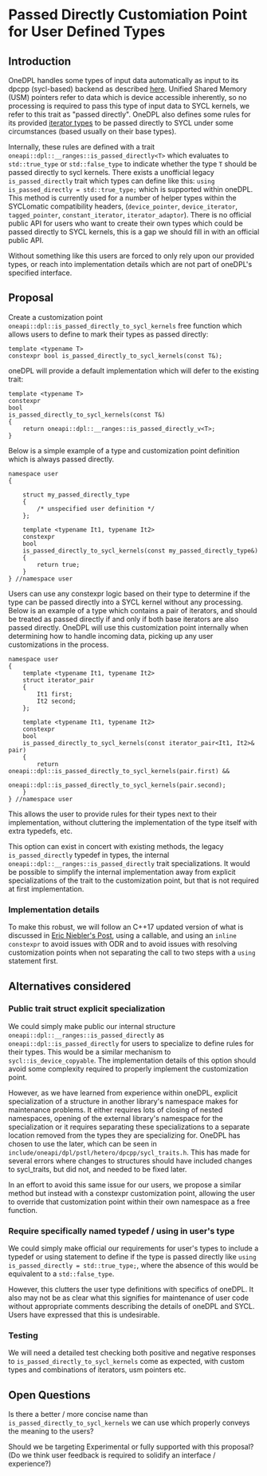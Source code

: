# Passed Directly Customiation Point for User Defined Types

## Introduction

OneDPL handles some types of input data automatically as input to its dpcpp (sycl-based) backend as described
[here](https://uxlfoundation.github.io/oneDPL/parallel_api/pass_data_algorithms.html). Unified Shared Memory (USM)
pointers refer to data which is device accessible inherently, so no processing is required to pass this type of input
data to SYCL kernels, we refer to this trait as "passed directly". OneDPL also defines some rules for its provided
[iterator types](https://uxlfoundation.github.io/oneDPL/parallel_api/iterators.html) to be passed directly to SYCL
under some circumstances (based usually on their base types).

Internally, these rules are defined with a trait `oneapi::dpl::__ranges::is_passed_directly<T>` which evaluates to
`std::true_type` or `std::false_type` to indicate whether the type `T` should be passed directly to sycl kernels.
There exists a unofficial legacy `is_passed_directly` trait which types can define like this:
`using is_passed_directly = std::true_type;` which is supported within oneDPL. This method is currently used for a
number of helper types within the SYCLomatic compatibility headers, (`device_pointer`, `device_iterator`,
`tagged_pointer`, `constant_iterator`, `iterator_adaptor`). There is no official public API for users who want to
create their own types which could be passed directly to SYCL kernels, this is a gap we should fill in with an official
public API.

Without something like this users are forced to only rely upon our provided types, or reach into implementation details
which are not part of oneDPL's specified interface.

## Proposal

Create a customization point `oneapi::dpl::is_passed_directly_to_sycl_kernels` free function which allows users to
define to mark their types as passed directly:

```
template <typename T>
constexpr bool is_passed_directly_to_sycl_kernels(const T&);
```

oneDPL will provide a default implementation which will defer to the existing trait:

```
template <typename T>
constexpr
bool
is_passed_directly_to_sycl_kernels(const T&)
{
	return oneapi::dpl::__ranges::is_passed_directly_v<T>;
}
```

Below is a simple example of a type and customization point definition which is always passed directly.

```
namespace user
{

    struct my_passed_directly_type
    {
        /* unspecified user definition */
    };

    template <typename It1, typename It2>
    constexpr
    bool
    is_passed_directly_to_sycl_kernels(const my_passed_directly_type&)
    {
        return true;
    }
} //namespace user
```

Users can use any constexpr logic based on their type to determine if the type can be passed directly into a SYCL kernel
without any processing. Below is an example of a type which contains a pair of iterators, and should be treated as
passed directly if and only if both base iterators are also passed directly. OneDPL will use this customization point
internally when determining how to handle incoming data, picking up any user customizations in the process.

```
namespace user
{
    template <typename It1, typename It2>
    struct iterator_pair 
    {
        It1 first;
        It2 second;
    };

    template <typename It1, typename It2>
    constexpr
    bool
    is_passed_directly_to_sycl_kernels(const iterator_pair<It1, It2>& pair)
    {
        return oneapi::dpl::is_passed_directly_to_sycl_kernels(pair.first) &&
               oneapi::dpl::is_passed_directly_to_sycl_kernels(pair.second);
    }
} //namespace user
```

This allows the user to provide rules for their types next to their implementation, without cluttering the
implementation of the type itself with extra typedefs, etc.

This option can exist in concert with existing methods, the legacy `is_passed_directly` typedef in types, the internal
`oneapi::dpl::__ranges::is_passed_directly` trait specializations. It would be possible to simplify the internal
implementation away from explicit specializations of the trait to the customization point, but that is not required
at first implementation.

### Implementation details
To make this robust, we will follow an C++17 updated version of what is discussed in
[Eric Niebler's Post](https://ericniebler.com/2014/10/21/customization-point-design-in-c11-and-beyond/), using a
callable, and using an `inline constexpr` to avoid issues with ODR and to avoid issues with resolving customization
points when not separating the call to two steps with a `using` statement first.

## Alternatives considered
### Public trait struct explicit specialization
We could simply make public our internal structure `oneapi::dpl::__ranges::is_passed_directly` as
`oneapi::dpl::is_passed_directly` for users to specialize to define rules for their types. This would be a similar
mechanism to `sycl::is_device_copyable`. The implementation details of this option should avoid some complexity required
to properly implement the customization point.

However, as we have learned from experience within oneDPL, explicit specialization of a structure in another library's
namespace makes for maintenance problems. It either requires lots of closing of nested namespaces, opening of the
external library's namespace for the specialization or it requires separating these specializations to a separate
location removed from the types they are specializing for. OneDPL has chosen to use the later, which can be seen in
`include/oneapi/dpl/pstl/hetero/dpcpp/sycl_traits.h`. This has made for several errors where changes to structures
should have included changes to sycl_traits, but did not, and needed to be fixed later.

In an effort to avoid this same issue for our users, we propose a similar method but instead with a constexpr
customization point, allowing the user to override that customization point within their own namespace as a free
function.

### Require specifically named typedef / using in user's type
We could simply make official our requirements for user's types to include a typedef or using statement to define if the
type is passed directly like `using is_passed_directly = std::true_type;`, where the absence of this would be equivalent
to a `std::false_type`. 

However, this clutters the user type definitions with specifics of oneDPL. It also may not be as clear what this
signifies for maintenance of user code without appropriate comments describing the details of oneDPL and SYCL. Users
have expressed that this is undesirable.

### Testing
We will need a detailed test checking both positive and negative responses to `is_passed_directly_to_sycl_kernels` come
as expected, with custom types and combinations of iterators, usm pointers etc.

## Open Questions

Is there a better / more concise name than `is_passed_directly_to_sycl_kernels` we can use which properly conveys the
meaning to the users?

Should we be targeting Experimental or fully supported with this proposal?
 (Do we think user feedback is required to solidify an interface / experience?)